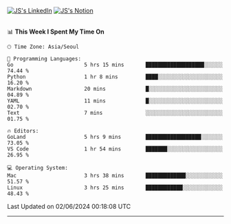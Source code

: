 
[![JS's LinkedIn](https://img.shields.io/badge/LinkedIn-blue?style=for-the-badge&logo=linkedin)](https://www.linkedin.com/in/jaeseung-lee-5a2a32139/) 
[![JS's Notion](https://img.shields.io/badge/Notion-black?style=for-the-badge&logo=notion)](https://bit.ly/ljswiki1) <br><br>
<!-- ![JS's GitHub stats](https://github-readme-stats-lemon-five.vercel.app/api?username=tkxkd0159&hide=contribs,prs,stars,issues&show_icons=true&theme=react&include_all_commits=true)   -->
<!-- ![Top Langs](https://github-readme-stats-lemon-five.vercel.app/api/top-langs/?username=tkxkd0159&layout=compact&hide=jupyter%20notebook,scss,html,css&langs_count=10)  -->


<!--START_SECTION:waka-->
📊 **This Week I Spent My Time On** 

```text
🕑︎ Time Zone: Asia/Seoul

💬 Programming Languages: 
Go                       5 hrs 15 mins       ███████████████████░░░░░░   74.44 % 
Python                   1 hr 8 mins         ████░░░░░░░░░░░░░░░░░░░░░   16.20 % 
Markdown                 20 mins             █░░░░░░░░░░░░░░░░░░░░░░░░   04.89 % 
YAML                     11 mins             █░░░░░░░░░░░░░░░░░░░░░░░░   02.70 % 
Text                     7 mins              ░░░░░░░░░░░░░░░░░░░░░░░░░   01.75 % 

🔥 Editors: 
GoLand                   5 hrs 9 mins        ██████████████████░░░░░░░   73.05 % 
VS Code                  1 hr 54 mins        ███████░░░░░░░░░░░░░░░░░░   26.95 % 

💻 Operating System: 
Mac                      3 hrs 38 mins       █████████████░░░░░░░░░░░░   51.57 % 
Linux                    3 hrs 25 mins       ████████████░░░░░░░░░░░░░   48.43 % 
```


 Last Updated on 02/06/2024 00:18:08 UTC
<!--END_SECTION:waka-->

---
<!---
<a href="https://github.com/tkxkd0159/books">
  <img align="center" src="https://github-readme-stats-lemon-five.vercel.app/api/pin/?username=tkxkd0159&repo=books&theme=react" />
</a>
-->

<!---
- 🔭 I’m currently working on ...
- 🌱 I’m currently learning blockchain and distributed network
- 👯 I’m looking to collaborate on ...
- 🤔 I’m looking for help with ...
- 💬 Ask me about ...
- 📫 How to reach me: ...
- 😄 Pronouns: ...
- ⚡ Fun fact: ...
-->
